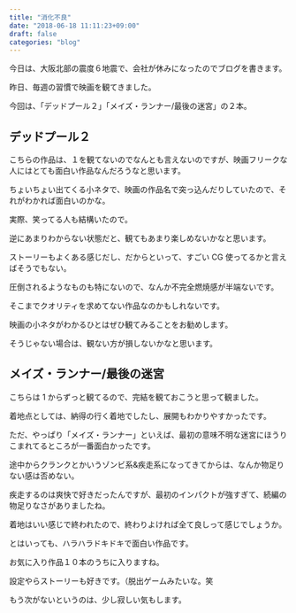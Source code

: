 ```yaml
---
title: "消化不良"
date: "2018-06-18 11:11:23+09:00"
draft: false
categories: "blog"
---
```

今日は、大阪北部の震度６地震で、会社が休みになったのでブログを書きます。  

昨日、毎週の習慣で映画を観てきました。  

今回は、「デッドプール２」「メイズ・ランナー/最後の迷宮」の２本。  

## デッドプール２

こちらの作品は、１を観てないのでなんとも言えないのですが、映画フリークな人にはとても面白い作品なんだろうなと思います。  

ちょいちょい出てくる小ネタで、映画の作品名で突っ込んだりしていたので、それがわかれば面白いのかな。  

実際、笑ってる人も結構いたので。  

逆にあまりわからない状態だと、観てもあまり楽しめないかなと思います。  

ストーリーもよくある感じだし、だからといって、すごい CG 使ってるかと言えばそうでもない。  

圧倒されるようなものも特にないので、なんか不完全燃焼感が半端ないです。  

そこまでクオリティを求めてない作品なのかもしれないです。  

映画の小ネタがわかるひとはぜひ観てみることをお勧めします。  

そうじゃない場合は、観ない方が損しないかなと思います。  

## メイズ・ランナー/最後の迷宮

こちらは 1 からずっと観てるので、完結を観ておこうと思って観ました。  

着地点としては、納得の行く着地でしたし、展開もわかりやすかったです。  

ただ、やっぱり「メイズ・ランナー」といえば、最初の意味不明な迷宮にほうりこまれてるところが一番面白かったです。  

途中からクランクとかいうゾンビ系&疾走系になってきてからは、なんか物足りない感は否めない。  

疾走するのは爽快で好きだったんですが、最初のインパクトが強すぎて、続編の物足りなさがありましたね。  

着地はいい感じで終われたので、終わりよければ全て良しって感じでしょうか。  

とはいっても、ハラハラドキドキで面白い作品です。  

お気に入り作品１０本のうちに入りますね。  

設定やらストーリーも好きです。（脱出ゲームみたいな。笑  

もう次がないというのは、少し寂しい気もします。  
